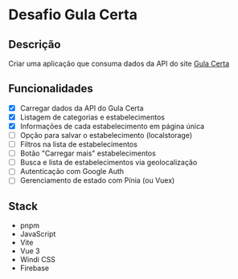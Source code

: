 # Desafio Gula Certa

## Descrição
Criar uma aplicação que consuma dados da API do site [Gula Certa](http://www.gulacerta.com)

## Funcionalidades
- [x] Carregar dados da API do Gula Certa
- [x] Listagem de categorias e estabelecimentos
- [x] Informações de cada estabelecimento em página única
- [ ] Opção para salvar o estabelecimento (localstorage)
- [ ] Filtros na lista de estabelecimentos
- [ ] Botão "Carregar mais" estabelecimentos
- [ ] Busca e lista de estabelecimentos via geolocalização
- [ ] Autenticação com Google Auth
- [ ] Gerenciamento de estado com Pínia (ou Vuex)
 
## Stack
- pnpm
- JavaScript
- Vite
- Vue 3
- Windi CSS
- Firebase